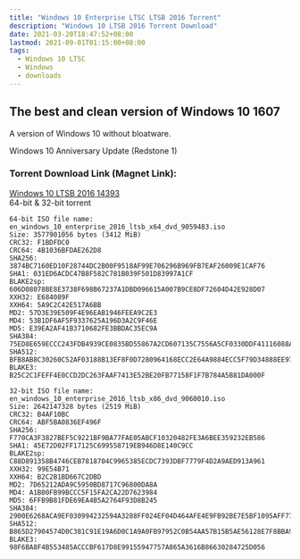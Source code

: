 ```yaml
---
title: "Windows 10 Enterprise LTSC LTSB 2016 Torrent"
description: "Windows 10 LTSB 2016 Torrent Download"
date: 2021-03-20T18:47:52+08:00
lastmod: 2021-09-01T01:15:00+08:00
tags:
  - Windows 10 LTSC
  - Windows
  - downloads
---
```

## The best and clean version of Windows 10 1607

A version of Windows 10 without bloatware.

Windows 10 Anniversary Update (Redstone 1)

### Torrent Download Link (Magnet Link):

[Windows 10 LTSB 2016 14393](magnet:?xt=urn:btih:FCFE32A99B765C178E894BDF6C2FBE95D3683145)\
64-bit & 32-bit torrent

```
64-bit ISO file name: en_windows_10_enterprise_2016_ltsb_x64_dvd_9059483.iso
Size: 3577901056 bytes (3412 MiB)
CRC32: F1BDFDC0
CRC64: 4B1036BFDAE262D8
SHA256: 3874BC7160ED10F28744DC2B00F9518AF99E706296B969FB7EAF26009E1CAF76
SHA1: 031ED6ACDC47B8F582C781B039F501D83997A1CF
BLAKE2sp: 606D08078BE8E3738F698B67237A1DBD096615A007B9CE8DF72604D42E928D07
XXH32: E684089F
XXH64: 5A9C2C42E517A6BB
MD2: 57D3E39E509F4E96EAB1946FEEA9C2E3
MD4: 53B1DF6AF5F9337625A196D3A2C9F46E
MD5: E39EA2AF41B3710682FE3BBDAC35EC9A
SHA384: 75ED8E659ECCC243FDB4939CE0835BD55867A2CD607135C7556A5CF0330DDF41116088A93EF23BAA31C104A20B52D97D
SHA512: BFB8AB8C30260C52AF03188B13EF8F0D7280964168ECC2E64A9884ECC5F79D34888EE975D4BAC38C642F13662CC1E8737EEC2F137EC78FB0FA80F620F14BAEE5
BLAKE3: B25C2C1FEFF4E0CCD2DC263FAAF7413E52BE20FB77158F1F7B784A5B81DA000F
```
```
32-bit ISO file name: en_windows_10_enterprise_2016_ltsb_x86_dvd_9060010.iso
Size: 2642147328 bytes (2519 MiB)
CRC32: B4AF10BC
CRC64: ABF5BA0836EF496F
SHA256: F770CA3F3827BEF5C9221BF9BA77FAE05ABCF10320482FE3A6BEE359232EB586
SHA1: 45E72D02FF17125C699558719EB946D8E140C9CC
BLAKE2sp: C88D891358B4746CEB7818704C9965385ECDC7393DBF7779F4D2A9AED913A961
XXH32: 99E54B71
XXH64: B2C2B1BD667C2DBD
MD2: 7D65212ADA9C5950BD8717C96800DA8A
MD4: A1B00FB99BCCC5F15FA2CA22D7623984
MD5: 6FFB9B81FDE69EA4B5A2764F93D8B245
SHA384: 2900E6268ACA9EF030994232594A3288FF024EF04D464AFE4E9FB92BE7E5BF1095AFF775234AB729CBEC455177E861E0
SHA512: B865D27904574D0C381C91E19A6D0C1A9A0FB97952C0B54AA57B15B5AE56128E7F8BBA9293C8563A3BA352E30CB1AC9DD3F2270F1D6C34E4751C13265C7979F3
BLAKE3: 98F6BA8F4B553485ACCCBF617D8E99155947757A865A3616B86630284725D056
```